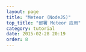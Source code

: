 ```yaml
---
layout: page
title: "Meteor (NodeJS)"
top_title: "部署 Meteor 应用"
category: tutorial
date: 2015-02-28 20:19
order: 8
---
```


